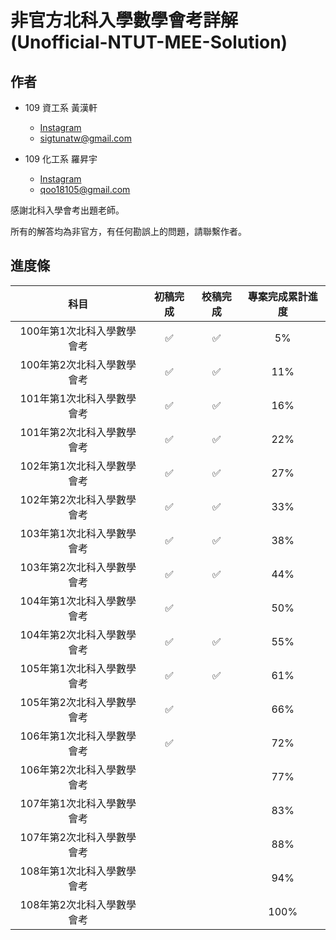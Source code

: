 # 非官方北科入學數學會考詳解　(Unofficial-NTUT-MEE-Solution)

## 作者

- 109 資工系 黃漢軒
  - [Instagram](https://www.instagram.com/qtrabit._2._6.2_/)
  - sigtunatw@gmail.com

- 109 化工系 羅昇宇
  - [Instagram](https://www.instagram.com/trava_900921/)
  - qoo18105@gmail.com

感謝北科入學會考出題老師。

所有的解答均為非官方，有任何勘誤上的問題，請聯繫作者。



## 進度條

|            科目            | 初稿完成 |      校稿完成      |      專案完成累計進度      |
| :------------------------: | :--: | :--: | :--: |
| 100年第1次北科入學數學會考 | :white_check_mark: | :white_check_mark: | 5% |
| 100年第2次北科入學數學會考 | :white_check_mark: | :white_check_mark: | 11% |
| 101年第1次北科入學數學會考 |  :white_check_mark:  |  :white_check_mark:  |  16%  |
| 101年第2次北科入學數學會考 |  :white_check_mark:  |  :white_check_mark:  |  22%  |
| 102年第1次北科入學數學會考 |  :white_check_mark:  | :white_check_mark: | 27% |
| 102年第2次北科入學數學會考 |  :white_check_mark:  | :white_check_mark: | 33% |
| 103年第1次北科入學數學會考 | :white_check_mark: | :white_check_mark: | 38% |
| 103年第2次北科入學數學會考 | :white_check_mark: | :white_check_mark: | 44% |
| 104年第1次北科入學數學會考 | :white_check_mark: |    | 50% |
| 104年第2次北科入學數學會考 | :white_check_mark: | :white_check_mark: | 55% |
| 105年第1次北科入學數學會考 | :white_check_mark: | :white_check_mark: | 61% |
| 105年第2次北科入學數學會考 | :white_check_mark: |    | 66% |
| 106年第1次北科入學數學會考 | :white_check_mark: |    | 72% |
| 106年第2次北科入學數學會考 |    |    | 77% |
| 107年第1次北科入學數學會考 |    |    | 83% |
| 107年第2次北科入學數學會考 |    |    | 88% |
| 108年第1次北科入學數學會考 |    |    | 94% |
| 108年第2次北科入學數學會考 |    |    | 100% |

